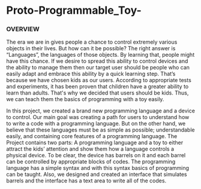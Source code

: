 # Proto-Programmable_Toy-

### OVERVIEW
The era we are in gives people a chance to control extremely various objects in their lives. But how can it be possible? The right answer is “Languages”, the languages of those objects. By learning that, people might have this chance. If we desire to spread this ability to control devices and the ability to manage them then our target user should be people who can easily adapt and embrace this ability by a quick learning step. That’s because we have chosen kids as our users. According to appropriate tests and experiments, it has been proven that children have a greater ability to learn than adults. That's why we decided that users should be kids. Thus, we can teach them the basics of programming with a toy easily.

In this project, we created a brand new programming language and a device to control. Our main goal was creating a path for users to understand how to write a code with a programming language. But on the other hand, we believe that these languages must be as simple as possible; understandable easily, and containing core features of a programming language. The Project contains two parts: A programming language and a toy to either attract the kids’ attention and show them how a language controls a physical device. To be clear, the device has barrels on it and each barrel can be controlled by appropriate blocks of codes. The programming language has a simple syntax and with this syntax basics of programming can be taught. Also, we designed and created an interface that simulates barrels and the interface has a text area to write all of the codes.

